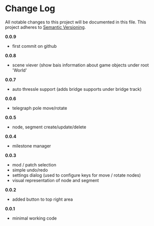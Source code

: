 # Change Log

All notable changes to this project will be documented in this file.
This project adheres to [Semantic Versioning](http://semver.org/).

**0.0.9**
- first commit on github

**0.0.8**
- scene viever (show bais information about game objects under root 'World'

**0.0.7**
- auto thressle support (adds bridge supports under bridge track)

**0.0.6**
- telegraph pole move/rotate

**0.0.5**
- node, segment create/update/delete

**0.0.4**
- milestone manager

**0.0.3**
- mod / patch selection
- simple undo/redo
- settings dialog (used to configure keys for move / rotate nodes)
- visual representation of node and segment

**0.0.2**
- added button to top right area

**0.0.1**
- minimal working code